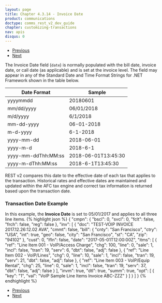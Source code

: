 ```yaml
---
layout: page
title: Chapter 4.3.14 - Invoice Date
product: communications
doctype: comms_rest_v2_dev_guide
chapter: customizing-transactions
nav: apis
disqus: 0
---
```


<ul class="pager">
  <li class="previous"><a href="/communications/dev-guide_rest_v2/customizing-transactions/sample-transactions/commit/"><i class="glyphicon glyphicon-chevron-left"></i>Previous</a></li>
  <li class="next"><a href="/communications/dev-guide_rest_v2/customizing-transactions/sample-transactions/invoice-mode/">Next<i class="glyphicon glyphicon-chevron-right"></i></a></li>
</ul>

The Invoice Date field (<code>date</code>) is normally populated with the bill date, invoice date, or call date (as applicable) and is set at the invoice level.  The field may appear in any of the Standard Date and Time Format Strings for .NET Framework shown in the table below.

<div class="mobile-table">
  <table class="styled-table">
    <thead>
      <tr>
        <th>Date Format</th>
        <th>Sample</th>
      </tr>
    </thead>
    <tbody>
      <tr>
        <td>yyyymmdd</td>
        <td>20180601</td>
      </tr>
      <tr>
        <td>mm/dd/yyyy</td>
        <td>06/01/2018</td>
      </tr>
      <tr>
        <td>m/d/yyyy</td>
        <td>6/1/2018</td>
      </tr>
      <tr>
        <td>mm-dd-yyyy</td>
        <td>06-01-2018</td>
      </tr>
      <tr>
        <td>m-d-yyyy</td>
        <td>6-1-2018</td>
      </tr>
      <tr>
        <td>yyyy-mm-dd</td>
        <td>2018-06-01</td>
      </tr>
      <tr>
        <td>yyyy-m-d</td>
        <td>2018-6-1</td>
      </tr>
      <tr>
        <td>yyyy-mm-ddThh:MM:ss</td>
        <td>2018-06-01T13:45:30</td>
      </tr>
      <tr>
        <td>yyyy-m-dThh:MM:ss</td>
        <td>2018-6-1T13:45:30</td>
      </tr>
    </tbody>
  </table>
</div>

REST v2 compares this date to the effective date of each tax that applies to the transaction. Historical rates and effective dates are maintained and updated within the AFC tax engine and correct tax information is returned based upon the transaction date. 

<h3>Transaction Date Example</h3>
In this example, the <b>Invoice Date</b> is set to 05/01/2017 and applies to all three line items.
{% highlight json %}
{
  "cmpn": {
    "bscl": 0,
    "svcl": 0,
    "fclt": false,
    "frch": false,
    "reg": false
  },
  "inv": [
    {
      "doc": "TEST-VOIP INVOICE 2017.12.26:12.02 AVA",
      "cmmt": false,
      "bill": {
        "cnty": "San Francisco",
        "ctry": "USA",
        "int": true,
        "geo": false,
        "city": "San Francisco",
        "st": "CA",
        "zip": "94102"
      },
      "cust": 0,
      "lfln": false,
      "date": "2017-05-01T12:00:00Z",
      "itms": [
        {
          "ref": "Line Item 001 - VoIP/Access Charge",
          "chg": 100,
          "line": 0,
          "sale": 1,
          "incl": false,
          "tran": 19,
          "serv": 6,
          "dbt": false,
          "adj": false
        },
        {
          "ref": "Line Item 002 - VoIP/Lines",
          "chg": 0,
          "line": 10,
          "sale": 1,
          "incl": false,
          "tran": 19,
          "serv": 21,
          "dbt": false,
          "adj": false
        },
        {
          "ref": "Line Item 003 - VoIP/Equip Rental",
          "chg": 25,
          "line": 0,
          "sale": 1,
          "incl": false,
          "tran": 19,
          "serv": 37,
          "dbt": false,
          "adj": false
        }
      ],
      "invm": true,
      "dtl": true,
      "summ": true,
      "opt": [
        {
          "key": "1",
          "val": "VoIP Sample Line Items Invoice ABC-ZZZ"
        }
      ]
    }
  ]
}
{% endhighlight %}

<ul class="pager">
  <li class="previous"><a href="/communications/dev-guide_rest_v2/customizing-transactions/sample-transactions/commit/"><i class="glyphicon glyphicon-chevron-left"></i>Previous</a></li>
  <li class="next"><a href="/communications/dev-guide_rest_v2/customizing-transactions/sample-transactions/invoice-mode/">Next<i class="glyphicon glyphicon-chevron-right"></i></a></li>
</ul>